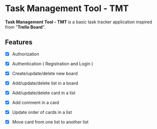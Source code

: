 # Task Management Tool - TMT
<b>Task Management Tool - TMT </b> is a basic task tracker application inspired from "<b>Trello Board</b>".

## Features
 - [x] Authorization
 - [x] Authentication ( Registration and Login )
 - [x] Create/update/delete new board
 - [x] Add/update/delete list in a board
 - [x] Add/update/delete card in a list
 - [x] Add comment in a card
 - [x] Update order of cards in a list
 - [x] Move card from one list to another list

 
